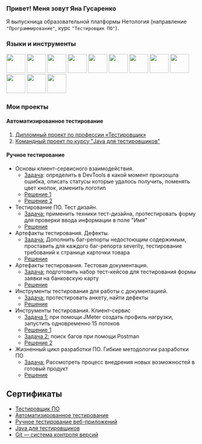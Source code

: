 ### Привет! Меня зовут Яна Гусаренко

Я выпускница образовательной платформы Нетология (направление `"Программирование"`, курс `"Тестировщик ПО"`).


### Языки и инструменты

<img src="https://u.netology.ru/backend/uploads/page_assets/images/file/46322/tools_Java_color.png" height="50"/> <img src="https://u.netology.ru/backend/uploads/page_assets/images/file/46313/tools_GIT_color.png" height="50"/> <img src="https://u.netology.ru/backend/uploads/page_assets/images/file/46280/tools_SQL_color.png" height="50"/> <img src="https://u.netology.ru/backend/uploads/page_assets/images/file/46323/tools_IntelliJ_IDEA_color.png" height="50"/>  <img src="https://u.netology.ru/backend/uploads/page_assets/images/file/46324/tools_Postman_color.png" height="50"/> <img src="https://u.netology.ru/backend/uploads/page_assets/images/file/46325/tools_Report_Portal_color.png" height="50"/> <img src="https://u.netology.ru/backend/uploads/page_assets/images/file/46300/tools_GitHub_color.png" height="50"/> <img src="https://u.netology.ru/backend/uploads/page_assets/images/file/46326/tools_Selenium_color.png" height="50"/> <img src="https://u.netology.ru/backend/uploads/page_assets/images/file/46327/tools_JUnit_color.png" height="50"/> <img src="https://u.netology.ru/backend/uploads/page_assets/images/file/46306/tools_Docker_color.png" height="50"/> <img src="https://u.netology.ru/backend/uploads/page_assets/images/file/46328/tools_JIRA_color.png" height="50"/> <img src="https://iret.media/wp-content/uploads/2017/07/eyecatch-jmeter-3.png" height="50"/>

### Мои проекты
#### Автоматизированное тестирование
1. [Дипломный проект по профессии «Тестировщик»](https://github.com/Yana-Gus/QA-DIPLOMA_BuyTour)
2. [Командный проект по курсу "Java для тестировщиков"](https://github.com/Yana-Gus/javaqa-team-diplom-2)

#### Ручное тестирование
 - Основы клиент-сервисного взаимодействия. 
     - [Задача](https://github.com/netology-code/iqa-homeworks/tree/iqa-12/1.2): определить в DevTools в какой момент произошла ошибка, описать статусы которые удалось получить, поменять цвет кнопок, изменить логотип
     - [Решение 1](https://docs.google.com/document/d/1ME3eLwghHPrFVEMk23kg7gvbErr9TJrvP28PuBb95fc/edit?usp=sharing)
     - [Решение 2](https://docs.google.com/document/d/1n_hrYq51PeeX6DfZpk7y9bFOiJJYJXRQ8Shy-U0RcDM/edit#heading=h.jz7cbfhyyvx1)
- Тестирование ПО. Тест дизайн.
    - [Задача:](https://github.com/netology-code/iqa-homeworks/tree/iqa-12/1.3) применить техники тест-дизайна, протестировать форму для проверки ввода информации в поле "Имя"
    - [Решение](https://docs.google.com/document/d/1u_LidhqOCg-guTRx6eE1E6soAxvjZyj8e8yO4wlHS_0/edit?usp=sharing)
- Артефакты тестирования. Дефекты.  
   - [Задача:](https://github.com/netology-code/iqa-homeworks/tree/iqa-12/2.1) Дополнить баг-репорты недостоющим содержимым, проставить для каждого баг-репорта severity, тестирование требований к странице карточки товара
   - [Решение](https://docs.google.com/document/d/1ToLPQ4A8B9aTKG_kYcxSOc-7yF88RwV5vsJZpettWTc/edit?usp=sharing)
- Артефакты тестирования. Тестовая документация.
    - [Задача:](https://github.com/netology-code/iqa-homeworks/tree/iqa-12/2.2/) подготовить набор тест-кейсов для тестирования формы заявки на банковскую карту
    - [Решение](https://docs.google.com/spreadsheets/d/18hhpVFN6836qJTb52GXvmm1FczVSGxthJPlVhDjdMjc/edit?usp=sharing)   
- Инструменты тестирования для работы с документацией.
    - [Задача:](https://github.com/netology-code/iqa-homeworks/tree/iqa-12/2.3) протестировать анкету, найти дефекты
    - [Решение](https://docs.google.com/spreadsheets/d/1iRhl-SsUqtclLHoV4UfLCwIzs4n5xW2aoKkfjctbjcI/edit?usp=sharing)
- Инструменты тестирования. Клиент-сервис 
    - [Задача 1:](https://github.com/netology-code/iqa-homeworks/tree/iqa-12/2.4) при помощи JMeter создать профиль нагрузки, запустить одновременно 15 потоков
    - [Решение 1](https://docs.google.com/document/d/1All1eKgjMDLvYb_aWuNaDoiAJVYyX7LIUVmqtoH9Mns/edit?usp=sharing) 
    - [Задача 2:](https://github.com/netology-code/iqa-homeworks/tree/iqa-12/2.4) поиск багов при помощи Postman
    - [Решение 2](https://docs.google.com/spreadsheets/d/1HELrC8IzKzHlVw4-Rrp7nw6vJX1_2fgPonHGDS9pLhU/edit?usp=sharing)
- Жизненный цикл разработки ПО. Гибкие методологии разработки ПО
    - [Задача:](https://github.com/netology-code/iqa-homeworks/tree/iqa-12/2.5) Рассмотреть процесс внедрения новых возможностей в готовый продукт
    - [Решение](https://docs.google.com/document/d/15ys3FZgaiNhC257q1gYCU-yLPVaopX-m_59Yi_KxsY4/edit?usp=sharing)
    
## Сертификаты
- [Тестировщик ПО](https://netology.ru/sharing/7f141392c7c98483f26512a9dae69a51?utm_source=social&utm_campaign=certificate_lms )
- [Автоматизированное тестирование](https://netology.ru/sharing/79314193d606b155e30be149ae9688c8?utm_source=social&utm_campaign=certificate_lms)
- [Ручное тестирование веб-приложений](https://netology.ru/sharing/e75d3399f47c03d3fbc3bbd5f847d270?utm_source=social&utm_campaign=certificate_lms)
- [Java для тестировщиков](https://netology.ru/sharing/db58fa16e4ec87ef7d92caeaec961036?utm_source=social&utm_campaign=certificate_lms)
- [Git — система контроля версий](https://netology.ru/sharing/f07593e9438390b624816afbd207bef8?utm_source=social&utm_campaign=certificate_lms)

